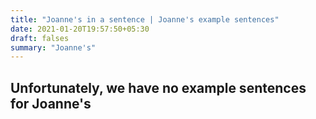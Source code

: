 ```yaml
---
title: "Joanne's in a sentence | Joanne's example sentences"
date: 2021-01-20T19:57:50+05:30
draft: falses
summary: "Joanne's"
---
```

## Unfortunately, we have no example sentences for Joanne's                 
